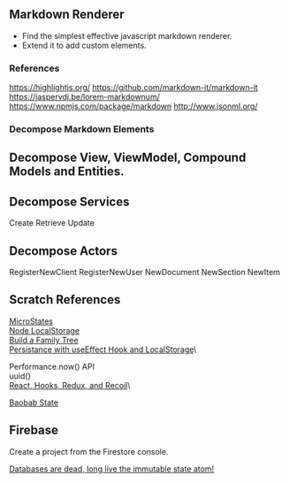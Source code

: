 ## Markdown Renderer

- Find the simplest effective javascript markdown renderer.
- Extend it to add custom elements.

### References

https://highlightjs.org/
https://github.com/markdown-it/markdown-it
https://jaspervdj.be/lorem-markdownum/
https://www.npmjs.com/package/markdown
http://www.jsonml.org/

### Decompose Markdown Elements

## Decompose View, ViewModel, Compound Models and Entities.

## Decompose Services

Create
Retrieve
Update

## Decompose Actors

RegisterNewClient
RegisterNewUser
NewDocument
NewSection
NewItem

## 


## Scratch References

[MicroStates](https://www.npmjs.com/package/microstates)\
[Node LocalStorage](https://www.npmjs.com/package/node-localstorage)\
[Build a Family Tree](https://frontside.com/blog/2018-11-06-build-a-family-tree-maker-using-react-hooks-and-microstates/)\
[Persistance with useEffect Hook and LocalStorage](https://blog.devgenius.io/persistent-state-in-react-js-using-useeffect-hook-d6e3e7ae65f2)\

Performance.now() API\
uuid()\
[React, Hooks, Redux, and Recoil](https://javascript.works-hub.com/learn/state-management-battle-in-react-hooks-redux-and-recoil-9977a)\

[Baobab State](https://github.com/Yomguithereal/baobab)


## Firebase

Create a project from the Firestore console.

[Databases are dead, long live the immutable state atom!](http://dchambers.github.io/articles/databases-are-dead/)